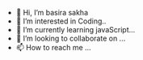 - 👋 Hi, I’m basira sakha
- 👀 I’m interested in Coding..
- 🌱 I’m currently learning javaScript...
- 💞️ I’m looking to collaborate on ...
- 📫 How to reach me ...

<!---
baserasakha22/baserasakha22 is a ✨ special ✨ repository because its `README.md` (this file) appears on your GitHub profile.
You can click the Preview link to take a look at your changes.
--->
